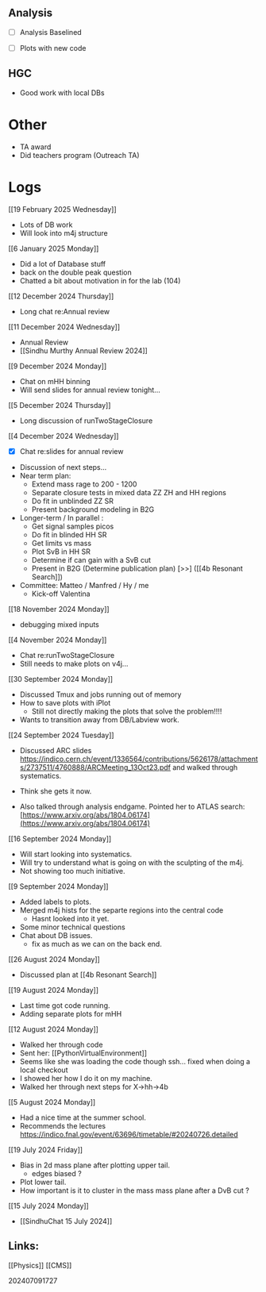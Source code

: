 ## Analysis
- [ ] Analysis Baselined 
- [ ] Plots with new code 


## HGC 
- Good work with local DBs


# Other 
- TA award
- Did teachers program (Outreach TA)


# Logs

[[19 February 2025 Wednesday]]
- Lots of DB work
- Will look into m4j structure

[[6 January 2025 Monday]]
- Did a lot of Database stuff
- back on the double peak question
- Chatted a bit about motivation in for the lab (104)

[[12 December 2024 Thursday]]
-  Long chat re:Annual review

[[11 December 2024 Wednesday]]
- Annual Review
- [[Sindhu Murthy Annual Review 2024]]

[[9 December 2024 Monday]]
-  Chat on mHH binning
- Will send slides for annual review tonight...

[[5 December 2024 Thursday]]
- Long discussion of runTwoStageClosure

[[4 December 2024 Wednesday]]
- [x] Chat re:slides for annual review
- Discussion of next steps...
- Near term plan:
	- Extend mass rage to 200 - 1200 
	- Separate closure tests in mixed data ZZ ZH and HH regions
	- Do fit in unblinded ZZ SR
	- Present background modeling in B2G
- Longer-term / In parallel :
	- Get signal samples picos
	- Do fit in blinded HH SR
	- Get limits vs mass
	- Plot SvB in HH SR
	- Determine if can gain with a SvB cut
	- Present in B2G (Determine publication plan)
[>>] ([[4b Resonant Search]])
- Committee:  Matteo / Manfred / Hy / me 
	- Kick-off Valentina


[[18 November 2024 Monday]]
- debugging mixed inputs

[[4 November 2024 Monday]]
- Chat re:runTwoStageClosure
- Still needs to make plots on v4j...

[[30 September 2024 Monday]]
- Discussed Tmux and jobs running out of memory
- How to save plots with iPlot
	- Still not directly making the plots that solve the problem!!!!
- Wants to transition away from DB/Labview work.

[[24 September 2024 Tuesday]]
- Discussed ARC slides https://indico.cern.ch/event/1336564/contributions/5626178/attachments/2737511/4760888/ARCMeeting_13Oct23.pdf
	and walked through systematics. 

- Think she gets it now.

- Also talked through analysis endgame. Pointed her to ATLAS search:
	[https://www.arxiv.org/abs/1804.06174](https://www.arxiv.org/abs/1804.06174)


[[16 September 2024 Monday]]
- Will start looking into systematics. 
- Will try to understand what is going on with the sculpting of the m4j.
- Not showing too much initiative.


[[9 September 2024 Monday]]
- Added labels to plots. 
- Merged m4j hists for the separte regions into the central code
	- Hasnt looked into it yet.
- Some minor technical questions 
- Chat about DB issues. 
	- fix as much as we can on the back end.


[[26 August 2024 Monday]]
- Discussed plan at [[4b Resonant Search]]


[[19 August 2024 Monday]]
- Last time got code running.
- Adding separate plots for mHH

[[12 August 2024 Monday]]
- Walked her through code
- Sent her:
	[[PythonVirtualEnvironment]]
- Seems like she was loading the code though ssh... fixed when doing a local checkout
- I showed her how I do it on my machine. 
- Walked her through next steps for X->hh->4b

[[5 August 2024 Monday]]
- Had a nice time at the summer school. 
- Recommends the lectures
	https://indico.fnal.gov/event/63696/timetable/#20240726.detailed


[[19 July 2024 Friday]]
- Bias in 2d mass plane after plotting upper tail. 
	- edges biased ?
- Plot lower tail.
- How important is it to cluster in the mass mass plane after a DvB cut ?

[[15 July 2024 Monday]]
- [[SindhuChat 15 July 2024]]

## Links: 


[[Physics]]
[[CMS]]


202407091727
